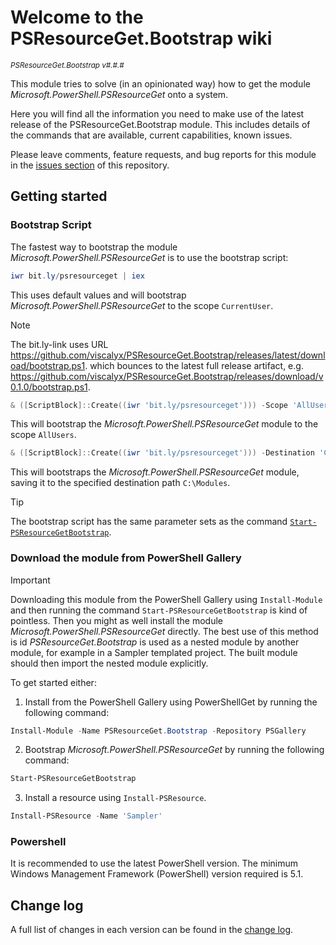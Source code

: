 # Welcome to the PSResourceGet.Bootstrap wiki

<sup>*PSResourceGet.Bootstrap v#.#.#*</sup>

This module tries to solve (in an opinionated way) how to get the module
_Microsoft.PowerShell.PSResourceGet_ onto a system.

Here you will find all the information you need to make use of the latest
release of the PSResourceGet.Bootstrap module. This includes details of the
commands that are available, current capabilities, known issues.

Please leave comments, feature requests, and bug reports for this module in
the [issues section](https://github.com/viscalyx/PSResourceGet.Bootstrap/issues)
of this repository.

## Getting started

### Bootstrap Script

The fastest way to bootstrap the module _Microsoft.PowerShell.PSResourceGet_
is to use the bootstrap script:

```powershell
iwr bit.ly/psresourceget | iex
```

This uses default values and will bootstrap _Microsoft.PowerShell.PSResourceGet_
to the scope `CurrentUser`.

>[!NOTE]
>The bit.ly-link uses URL https://github.com/viscalyx/PSResourceGet.Bootstrap/releases/latest/download/bootstrap.ps1.
>which bounces to the latest full release artifact, e.g.
>https://github.com/viscalyx/PSResourceGet.Bootstrap/releases/download/v0.1.0/bootstrap.ps1.

```powershell
& ([ScriptBlock]::Create((iwr 'bit.ly/psresourceget'))) -Scope 'AllUsers'
```

This will bootstrap the _Microsoft.PowerShell.PSResourceGet_ module to the scope
`AllUsers`.

```powershell
& ([ScriptBlock]::Create((iwr 'bit.ly/psresourceget'))) -Destination 'C:\Modules'
```

This will bootstraps the _Microsoft.PowerShell.PSResourceGet_ module, saving
it to the specified destination path `C:\Modules`.

>[!TIP]
>The bootstrap script has the same parameter sets as the command [`Start-PSResourceGetBootstrap`](https://github.com/dsccommunity/SqlServerDsc/wiki/Start-PSResourceGetBootstrap).

### Download the module from PowerShell Gallery

>[!IMPORTANT]
>Downloading this module from the PowerShell Gallery using `Install-Module`
>and then running the command `Start-PSResourceGetBootstrap` is kind of
>pointless. Then you might as well install the module _Microsoft.PowerShell.PSResourceGet_
>directly. The best use of this method is id _PSResourceGet.Bootstrap_
>is used as a nested module by another module, for example in a Sampler
>templated project. The built module should then import the nested module
>explicitly.

To get started either:

1. Install from the PowerShell Gallery using PowerShellGet by running the
  following command:

```powershell
Install-Module -Name PSResourceGet.Bootstrap -Repository PSGallery
```

2. Bootstrap _Microsoft.PowerShell.PSResourceGet_ by running the following command:

```powershell
Start-PSResourceGetBootstrap
```

3. Install a resource using `Install-PSResource`.

```powershell
Install-PSResource -Name 'Sampler'
```

### Powershell

It is recommended to use the latest PowerShell version. The minimum Windows
Management Framework (PowerShell) version required is 5.1.

## Change log

A full list of changes in each version can be found in the [change log](https://github.com/viscalyx/PSResourceGet.Bootstrap/blob/main/CHANGELOG.md).
